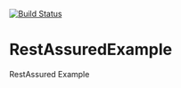 [![Build Status](https://travis-ci.org/x0156/RestAssuredExample.svg?branch=master)](https://travis-ci.org/x0156/RestAssuredExample)

# RestAssuredExample
RestAssured Example
